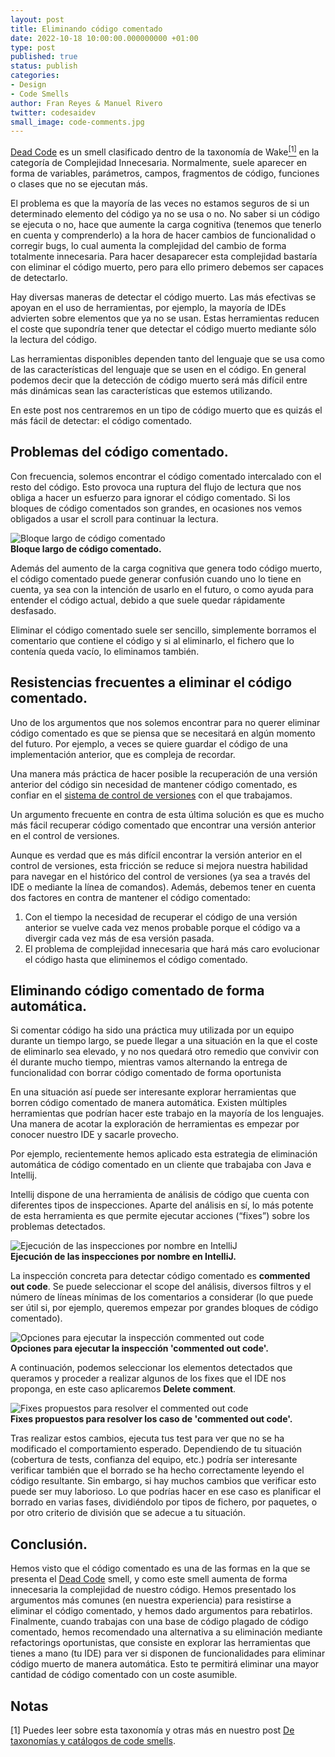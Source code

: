 ```yaml
---
layout: post
title: Eliminando código comentado
date: 2022-10-18 10:00:00.000000000 +01:00
type: post
published: true
status: publish
categories:
- Design 
- Code Smells 
author: Fran Reyes & Manuel Rivero
twitter: codesaidev 
small_image: code-comments.jpg
---
```


[Dead Code](https://en.wikipedia.org/wiki/Dead_code) es un smell clasificado dentro de la taxonomía de Wake<a href="#nota1"><sup>[1]</sup></a> en la categoría de Complejidad Innecesaria. Normalmente, suele aparecer en forma de variables, parámetros, campos, fragmentos de código, funciones o clases que no se ejecutan más.

El problema es que la mayoría de las veces no estamos seguros de si un determinado elemento del código ya no se usa o no. No saber si un código se ejecuta o no, hace que aumente la carga cognitiva (tenemos que tenerlo en cuenta y comprenderlo) a la hora de hacer cambios de funcionalidad o corregir bugs, lo cual aumenta la complejidad del cambio de forma totalmente innecesaria. Para hacer desaparecer esta complejidad bastaría con eliminar el código muerto, pero para ello primero debemos ser capaces de detectarlo.

Hay diversas maneras de detectar el código muerto. Las más efectivas se apoyan en el uso de herramientas, por ejemplo, la mayoría de IDEs advierten sobre elementos que ya no se usan. Estas herramientas reducen el coste que supondría tener que detectar el código muerto mediante sólo la lectura del código.

Las herramientas disponibles dependen tanto del lenguaje que se usa como de las características del lenguaje que se usen en el código. En general podemos decir que la detección de código muerto será más difícil entre más dinámicas sean las características que estemos utilizando.

En este post nos centraremos en un tipo de código muerto que es quizás el más fácil de detectar: el código comentado.

## Problemas del código comentado.
Con frecuencia, solemos encontrar el código comentado intercalado con el resto del código. Esto provoca una ruptura del flujo de lectura que nos obliga a hacer un esfuerzo para ignorar el código comentado. Si los bloques de código comentados son grandes, en ocasiones nos vemos obligados a usar el scroll para continuar la lectura.

<figure style="margin:auto; width: 100%">
<img src="/assets/posts/2022-10-18-eliminando-codigo-comentado/large-comment-block.png" alt="Bloque largo de código comentado" />
<figcaption><strong>Bloque largo de código comentado.</strong></figcaption>
</figure>

Además del aumento de la carga cognitiva que genera todo código muerto, el código comentado puede generar confusión cuando uno lo tiene en cuenta, ya sea con la intención de usarlo en el futuro, o como ayuda para entender el código actual, debido a que suele quedar rápidamente desfasado.

Eliminar el código comentado suele ser sencillo, simplemente borramos el comentario que contiene el código y si al eliminarlo, el fichero que lo contenía queda vacío, lo eliminamos también.

## Resistencias frecuentes a eliminar el código comentado.
Uno de los argumentos que nos solemos encontrar para no querer eliminar código comentado es que se piensa que se necesitará en algún momento del futuro. Por ejemplo, a veces se quiere guardar el código de una implementación anterior, que es compleja de recordar.

Una manera más práctica de hacer posible la recuperación de una versión anterior del código sin necesidad de mantener código comentado, es confiar en el [sistema de control de versiones](https://en.wikipedia.org/wiki/Version_control) con el que trabajamos.

Un argumento frecuente en contra de esta última solución es que es mucho más fácil recuperar código comentado que encontrar una versión anterior en el control de versiones.

Aunque es verdad que es más difícil encontrar la versión anterior en el control de versiones, esta fricción se reduce si mejora nuestra habilidad para navegar en el histórico del control de versiones (ya sea a través del IDE o mediante la línea de comandos). Además, debemos tener en cuenta dos factores en contra de mantener el código comentado:
1. Con el tiempo la necesidad de recuperar el código de una versión anterior se vuelve cada vez menos probable porque el código va a divergir cada vez más de esa versión pasada.
2. El problema de complejidad innecesaria que hará más caro evolucionar el código hasta que eliminemos el código comentado.
   
## Eliminando código comentado de forma automática.
Si comentar código ha sido una práctica muy utilizada por un equipo durante un tiempo largo, se puede llegar a una situación en la que el coste de eliminarlo sea elevado, y no nos quedará otro remedio que convivir con él durante mucho tiempo, mientras vamos alternando la entrega de funcionalidad con borrar código comentado de forma oportunista

En una situación así puede ser interesante explorar herramientas que borren código comentado de manera automática. Existen múltiples herramientas que podrían hacer este trabajo en la mayoría de los lenguajes. Una manera de acotar la exploración de herramientas es empezar por conocer nuestro IDE y sacarle provecho.

Por ejemplo, recientemente hemos aplicado esta estrategia de eliminación automática de código comentado en un cliente que trabajaba con Java e Intellij.

Intellij dispone de una herramienta de análisis de código que cuenta con diferentes tipos de inspecciones. Aparte del análisis en sí, lo más potente de esta herramienta es que permite ejecutar acciones (“fixes”) sobre los problemas detectados.


<figure style="margin:auto; width: 100%">
<img src="/assets/posts/2022-10-18-eliminando-codigo-comentado/run-inspection-menu.png" alt="Ejecución de las inspecciones por nombre en IntelliJ" />
<figcaption><strong>Ejecución de las inspecciones por nombre en IntelliJ.</strong></figcaption>
</figure>

La inspección concreta para detectar código comentado es **commented out code**. Se puede seleccionar el scope del análisis, diversos filtros y el número de líneas mínimas de los comentarios a considerar (lo que puede ser útil si, por ejemplo, queremos empezar por grandes bloques de código comentado).

<figure style="margin:auto; width: 100%">
<img src="/assets/posts/2022-10-18-eliminando-codigo-comentado/run-commented-out.png" alt="Opciones para ejecutar la inspección commented out code" />
<figcaption><strong>Opciones para ejecutar la inspección 'commented out code'.</strong></figcaption>
</figure>

A continuación, podemos seleccionar los elementos detectados que queramos y proceder a realizar algunos de los fixes que el IDE nos proponga, en este caso aplicaremos **Delete comment**.

<figure style="margin:auto; width: 100%">
<img src="/assets/posts/2022-10-18-eliminando-codigo-comentado/delete-comments.png" alt="Fixes propuestos para resolver el commented out code" />
<figcaption><strong>Fixes propuestos para resolver los caso de 'commented out code'.</strong></figcaption>
</figure>

Tras realizar estos cambios, ejecuta tus test para ver que no se ha modificado el comportamiento esperado. Dependiendo de tu situación (cobertura de tests, confianza del equipo, etc.) podría ser interesante verificar también que el borrado se ha hecho correctamente leyendo el código resultante. Sin embargo, si hay muchos cambios que verificar esto puede ser muy laborioso. Lo que podrías hacer en ese caso es planificar el borrado en varias fases, dividiéndolo por tipos de fichero, por paquetes, o por otro criterio de división que se adecue a tu situación.

## Conclusión.
Hemos visto que el código comentado es una de las formas en la que se presenta el [Dead Code](https://en.wikipedia.org/wiki/Dead_code) smell, y como este smell aumenta de forma innecesaria la complejidad de nuestro código. Hemos presentado los argumentos más comunes (en nuestra experiencia) para resistirse a eliminar el código comentado, y hemos dado argumentos para rebatirlos. Finalmente, cuando trabajas con una base de código plagado de código comentado, hemos recomendado una alternativa a su eliminación mediante refactorings oportunistas, que consiste en explorar las herramientas que tienes a mano (tu IDE) para ver si disponen de funcionalidades para eliminar código muerto de manera automática. Esto te permitirá eliminar una mayor cantidad de código comentado con un coste asumible.

## Notas
<a name="nota1"></a> [1] Puedes leer sobre esta taxonomía y otras más en nuestro post [De taxonomías y catálogos de code smells](https://codesai.com/posts/2022/09/code-smells-taxonomies-and-catalogs).

